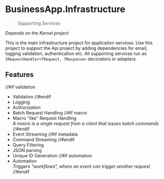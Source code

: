 # BusinessApp.Infrastructure
> Supporting Services

_Depends on the Kernel project_

This is the main infrastructure project for application services. Use this
project to support the Api project by adding dependencies for email, logging
validation, authentication etc. All supporting services run as
`IRequestHandler<TRequest, TResponse>` decorators or adapters.

## Features

//#if validation
- Validation
//#endif
- Logging
- Authorization
- Batch Request Handling
//#if macro
- Macro "like" Request Handling\
  _A macro is a single request from a client that issues batch commands_
//#endif
- Event Streaming
//#if metadata
- Command Streaming
//#endif
- Query Filtering
- JSON parsing
- Unique ID Generation
//#if automation
- Automation\
  _Triggers "workflows", where an event can trigger another request_
//#endif

